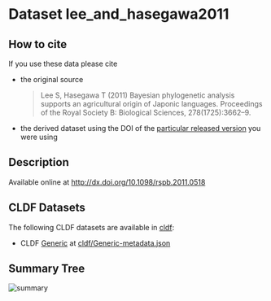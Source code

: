 # Dataset lee_and_hasegawa2011

## How to cite

If you use these data please cite
- the original source
  > Lee S, Hasegawa T (2011) Bayesian phylogenetic analysis supports an agricultural origin of Japonic languages. Proceedings of the Royal Society B: Biological Sciences, 278(1725):3662–9.
- the derived dataset using the DOI of the [particular released version](../../releases/) you were using

## Description


Available online at http://dx.doi.org/10.1098/rspb.2011.0518


## CLDF Datasets

The following CLDF datasets are available in [cldf](cldf):

- CLDF [Generic](https://github.com/cldf/cldf/tree/master/modules/Generic) at [cldf/Generic-metadata.json](cldf/Generic-metadata.json)

## Summary Tree

![summary](./summary_tree.svg)